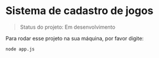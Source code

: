 # Sistema de cadastro de jogos

> Status do projeto: Em desenvolvimento

Para rodar esse projeto na sua máquina, por favor digite:
```
node app.js
